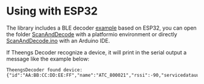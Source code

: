 # Using with ESP32

The library includes a BLE decoder [example](https://github.com/theengs/decoder/blob/development/examples/ESP32/ScanAndDecode/ScanAndDecode.ino) based on ESP32, you can open the folder [ScanAndDecode](https://github.com/theengs/decoder/blob/development/examples/ESP32/ScanAndDecode)  with a platformio environment or directly [ScanAndDecode.ino](https://github.com/theengs/decoder/blob/development/examples/ESP32/ScanAndDecode/ScanAndDecode.ino) with an Arduino IDE.

If Theengs Decoder recognize a device, it will print in the serial output a message like the example below:
```
TheengsDecoder found device: {"id":"AA:BB:CC:DD:EE:FF","name":"ATC_800021","rssi":-90,"servicedatauuid":"0x181a","brand":"Xiaomi","model":"LYWSD03MMC","model_id":"LYWSD03MMC_ATC","tempc":26.3,"tempf":79.34,"hum":49,"batt":29,"volt":2.487}
```
